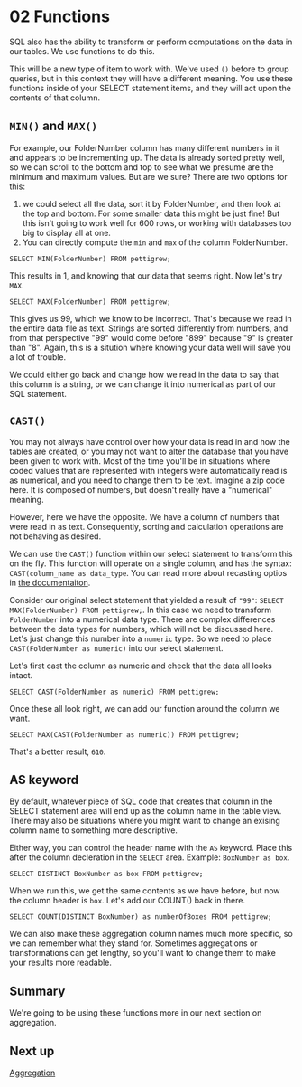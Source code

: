 # 02 Functions

SQL also has the ability to transform or perform computations on the data in our tables.  We use functions to do this.

This will be a new type of item to work with.  We've used `()` before to group queries, but in this context they will have a different meaning. You use these functions inside of your SELECT statement items, and they will act upon the contents of that column.

## `MIN()` and `MAX()`

For example, our FolderNumber column has many different numbers in it and appears to be incrementing up.  The data is already sorted pretty well, so we can scroll to the bottom and top to see what we presume are the minimum and maximum values. But are we sure?  There are two options for this: 

1. we could select all the data, sort it by FolderNumber, and then look at the top and bottom.  For some smaller data this might be just fine!  But this isn't going to work well for 600 rows, or working with databases too big to display all at one.
2. You can directly compute the `min` and `max` of the column FolderNumber.

`SELECT MIN(FolderNumber) FROM pettigrew;`

This results in 1, and knowing that our data that seems right.  Now let's try `MAX`.

`SELECT MAX(FolderNumber) FROM pettigrew;`

This gives us 99, which we know to be incorrect.  That's because we read in the entire data file as text.  Strings are sorted differently from numbers, and from that perspective "99" would come before "899" because "9" is greater than "8".  Again, this is a sitution where knowing your data well will save you a lot of trouble.

We could either go back and change how we read in the data to say that this column is a string, or we can change it into numerical as part of our SQL statement.

## `CAST()`

You may not always have control over how your data is read in and how the tables are created, or you may not want to alter the database that you have been given to work with.  Most of the time you'll be in situations where coded values that are represented with integers were automatically read is as numerical, and you need to change them to be text.  Imagine a zip code here.  It is composed of numbers, but doesn't really have a "numerical" meaning.

However, here we have the opposite. We have a column of numbers that were read in as text. Consequently, sorting and calculation operations are not behaving as desired.

We can use the `CAST()` function within our select statement to transform this on the fly.  This function will operate on a single column, and has the syntax:  `CAST(column_name as data_type`.  You can read more about recasting optios in [the documentaiton](http://www.sqlite.org/lang_expr.html#castexpr).

Consider our original select statement that yielded a result of `"99"`:  `SELECT MAX(FolderNumber) FROM pettigrew;`. In this case we need to transform `FolderNumber` into a numerical data type.  There are complex differences between the data types for numbers, which will not be discussed here.  Let's just change this number into a `numeric` type.  So we need to place `CAST(FolderNumber as numeric)` into our select statement.

Let's first cast the column as numeric and check that the data all looks intact.

`SELECT CAST(FolderNumber as numeric) FROM pettigrew;`

Once these all look right, we can add our function around the column we want.

`SELECT MAX(CAST(FolderNumber as numeric)) FROM pettigrew;`

That's a better result, `610`.

## AS keyword

By default, whatever piece of SQL code that creates that column in the SELECT statement area will end up as the column name in the table view.  There may also be situations where you might want to change an exising column name to something more descriptive.  

Either way, you can control the header name with the `AS` keyword.  Place this after the column decleration in the `SELECT` area.  Example:  `BoxNumber as box`.

`SELECT DISTINCT BoxNumber as box FROM pettigrew;`

When we run this, we get the same contents as we have before, but now the column header is `box`.  Let's add our COUNT() back in there.

`SELECT COUNT(DISTINCT BoxNumber) as numberOfBoxes FROM pettigrew;`

We can also make these aggregation column names much more specific, so we can remember what they stand for.  Sometimes aggregations or transformations can get lengthy, so you'll want to change them to make your results more readable.

## Summary

We're going to be using these functions more in our next section on aggregation.

## Next up

[Aggregation](03-aggregation.md)
